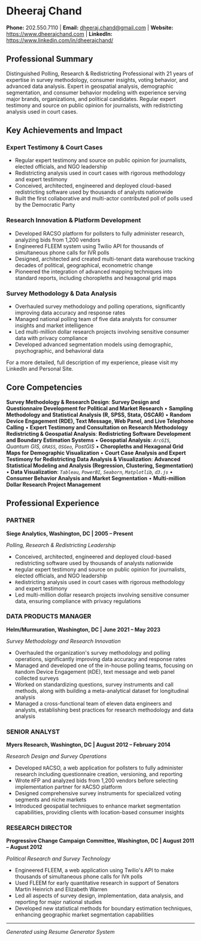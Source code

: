 # Dheeraj Chand

**Phone:** 202.550.7110 | **Email:** dheeraj.chand@gmail.com | **Website:** https://www.dheerajchand.com | **LinkedIn:** https://www.linkedin.com/in/dheerajchand/

## Professional Summary

Distinguished Polling, Research & Redistricting Professional with 21 years of expertise in survey methodology, consumer insights, voting behavior, and advanced data analysis. Expert in geospatial analysis, demographic segmentation, and consumer behavior modeling with experience serving major brands, organizations, and political candidates. Regular expert testimony and source on public opinion for journalists, with redistricting analysis used in court cases.

## Key Achievements and Impact

### Expert Testimony & Court Cases
- Regular expert testimony and source on public opinion for journalists, elected officials, and NGO leadership
- Redistricting analysis used in court cases with rigorous methodology and expert testimony
- Conceived, architected, engineered and deployed cloud-based redistricting software used by thousands of analysts nationwide
- Built the first collaborative and multi-actor contributed poll of polls used by the Democratic Party

### Research Innovation & Platform Development
- Developed RACSO platform for pollsters to fully administer research, analyzing bids from 1,200 vendors
- Engineered FLEEM system using Twilio API for thousands of simultaneous phone calls for IVR polls
- Designed, architected and created multi-tenant data warehouse tracking decades of political, geographical, econometric change
- Pioneered the integration of advanced mapping techniques into standard reports, including choropleths and hexagonal grid maps

### Survey Methodology & Data Analysis
- Overhauled survey methodology and polling operations, significantly improving data accuracy and response rates
- Managed national polling team of five data analysts for consumer insights and market intelligence
- Led multi-million dollar research projects involving sensitive consumer data with privacy compliance
- Developed advanced segmentation models using demographic, psychographic, and behavioral data

For a more detailed, full description of my experience, please visit my <link href="https://www.linkedin.com/in/dheerajchand/" color="blue">LinkedIn</link> and <link href="https://www.dheerajchand.com" color="blue">Personal Site</link>.

## Core Competencies

**Survey Methodology & Research Design**: **Survey Design and Questionnaire Development for Political and Market Research** • **Sampling Methodology and Statistical Analysis (R, SPSS, Stata, OSCAR)** • **Random Device Engagement (RDE), Text Message, Web Panel, and Live Telephone Calling** • **Expert Testimony and Consultation on Research Methodology**
**Redistricting & Geospatial Analysis**: **Redistricting Software Development and Boundary Estimation Systems** • **Geospatial Analysis**: *`ArcGIS`, Quantum GIS, `GRASS`, `OSGeo`, PostGIS* • **Choropleths and Hexagonal Grid Maps for Demographic Visualization** • **Court Case Analysis and Expert Testimony for Redistricting**
**Data Analysis & Visualization**: **Advanced Statistical Modeling and Analysis (Regression, Clustering, Segmentation)** • **Data Visualization**: *`Tableau`, `PowerBI`, `Seaborn`, `Matplotlib`, `d3.js`* • **Consumer Behavior Analysis and Market Segmentation** • **Multi-million Dollar Research Project Management**

## Professional Experience

### PARTNER
**Siege Analytics, Washington, DC | 2005 – Present**

*Polling, Research & Redistricting Leadership*

- Conceived, architected, engineered and deployed cloud-based redistricting software used by thousands of analysts nationwide
- `R`egular expert testimony and source on public opinion for journalists, elected officials, and NGO leadership
- `R`edistricting analysis used in court cases with rigorous methodology and expert testimony
- Led multi-million dollar research projects involving sensitive consumer data, ensuring compliance with privacy regulations

### DATA PRODUCTS MANAGER
**Helm/Murmuration, Washington, DC | June 2021 – May 2023**

*Survey Methodology and Research Innovation*

- Overhauled the organization's survey methodology and polling operations, significantly improving data accuracy and response rates
- Managed and developed one of the in-house polling teams, focusing on `R`andom Device Engagement (`R`DE), text message and web panel collected surveys
- Worked on standardizing questions, survey instruments and call methods, along with building a meta-analytical dataset for longitudinal analysis
- Managed a cross-functional team of eleven data engineers and analysts, establishing best practices for research methodology and data analysis

### SENIOR ANALYST
**Myers Research, Washington, DC | August 2012 – February 2014**

*Research Design and Survey Operations*

- Developed `R`ACSO, a web application for pollsters to fully administer research including questionnaire creation, versioning, and reporting
- Wrote `R`FP and analyzed bids from 1,200 vendors before selecting implementation partner for `R`ACSO platform
- Designed comprehensive survey instruments for specialized voting segments and niche markets
- Introduced geospatial techniques to enhance market segmentation capabilities, providing clients with location-based consumer insights

### RESEARCH DIRECTOR
**Progressive Change Campaign Committee, Washington, DC | August 2011 – August 2012**

*Political Research and Survey Technology*

- Engineered FLEEM, a web application using Twilio's API to make thousands of simultaneous phone calls for IV`R` polls
- Used FLEEM for early quantitative research in support of Senators Martin Heinrich and Elizabeth Warren
- Led all aspects of survey design, implementation, data analysis, and reporting for major national studies
- Developed new statistical methods for boundary estimation techniques, enhancing geographic market segmentation capabilities

---

*Generated using Resume Generator System*